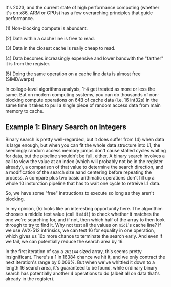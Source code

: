 It's 2023, and the current state of high performance computing (whether it's on x86, ARM or GPUs) has a few overarching principles that guide performance. 

(1) Non-blocking compute is abundant.

(2) Data within a cache line is free to read.

(3) Data in the closest cache is really cheap to read.

(4) Data becomes increasingly expensive and lower bandwith the "farther" it is from the register.

(5) Doing the same operation on a cache line data is almost free (SIMD/warps)

In college-level algorithms analysis, 1-4 get treated as more or less the same. But on modern computing systems, you can do thousands of non-blocking compute operations on 64B of cache data (i.e. 16 int32s) in the same time it takes to pull a single piece of random access data from main memory to cache.

## Example 1: Binary Search on Integers

Binary search is pretty well-regarded, but it does suffer from (4) when data is large enough, but when you can fit the whole data structure into L1, the seemingly random access memory jumps don't cause stalled cycles waiting for data, but the pipeline shouldn't be full, either. A binary search involves a call to view the value at an index (which will probably not be in the register already), a comparison of that value to determine the search direction, and a modification of the search size aand centering before repeating the process. A compare plus two basic arithmatic operations don't fill up a whole 10 insturction pipeline that has to wait one cycle to retreive L1 data.

So, we have some "free" instructions to execute so long as they aren't blocking. 

In my opinion, (5) looks like an interesting opportunity here. The algorithim chooses a middle test value (call it `midi`) to check whether it matches the one we're searching for, and if not, then which half of the array to then look through to try to find it. Why not test all the values on `midi`'s cache line? If we use AVX-512 intrinsics, we can test 16 for equality in one operation, which gives us 16x more chance to terminate the search early. And even if we fail, we can potentially reduce the search area by 16.

In the first iteration of say a `262144` sized array, this seems pretty insignificant. There's a 1 in 16384 chance we hit it, and we only contract the next iteration's range by 0.006%. But when we've whittled it down to a length 16 search area, it's guaranteed to be found, while ordinary binary search has potentially another 4 operations to do (albeit all on data that's already in the register).